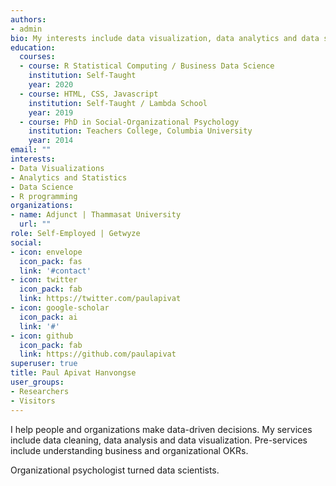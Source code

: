 ```yaml
---
authors:
- admin
bio: My interests include data visualization, data analytics and data science.
education:
  courses:
  - course: R Statistical Computing / Business Data Science
    institution: Self-Taught
    year: 2020
  - course: HTML, CSS, Javascript
    institution: Self-Taught / Lambda School
    year: 2019
  - course: PhD in Social-Organizational Psychology
    institution: Teachers College, Columbia University
    year: 2014
email: ""
interests:
- Data Visualizations
- Analytics and Statistics
- Data Science
- R programming
organizations:
- name: Adjunct | Thammasat University
  url: ""
role: Self-Employed | Getwyze
social:
- icon: envelope
  icon_pack: fas
  link: '#contact'
- icon: twitter
  icon_pack: fab
  link: https://twitter.com/paulapivat
- icon: google-scholar
  icon_pack: ai
  link: '#'
- icon: github
  icon_pack: fab
  link: https://github.com/paulapivat
superuser: true
title: Paul Apivat Hanvongse
user_groups:
- Researchers
- Visitors
---
```


I help people and organizations make data-driven decisions. My services include data cleaning, data analysis and data visualization. Pre-services include understanding business and organizational OKRs.

Organizational psychologist turned data scientists.
